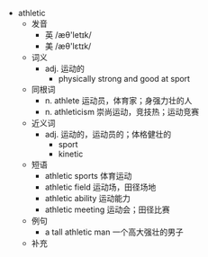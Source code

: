 - athletic
  - 发音
    - 英 /æθ'letɪk/
    - 美 /æθ'lɛtɪk/
  - 词义
    - adj. 运动的
      - physically strong and good at sport
  - 同根词
    - n. athlete 运动员，体育家；身强力壮的人
    - n. athleticism 崇尚运动，竞技热；运动竞赛
  - 近义词
    - adj. 运动的，运动员的；体格健壮的
      - sport
      - kinetic
  - 短语
    - athletic sports 体育运动
    - athletic field 运动场，田径场地
    - athletic ability 运动能力
    - athletic meeting 运动会；田径比赛
  - 例句
    - a tall athletic man 一个高大强壮的男子
  - 补充